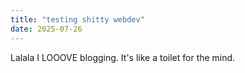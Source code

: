 ```yaml
---
title: "testing shitty webdev"
date: 2025-07-26
---
```

Lalala I LOOOVE blogging. It's like a toilet for the mind.
